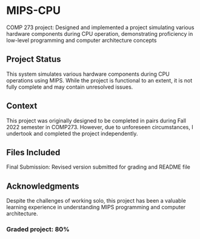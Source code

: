 # MIPS-CPU
COMP 273 project: Designed and implemented a project simulating various hardware components during CPU operation, demonstrating proficiency in low-level programming and computer architecture concepts 

## Project Status
This system simulates various hardware components during CPU operations using MIPS. While the project is functional to an extent, it is not fully complete and may contain unresolved issues.

## Context
This project was originally designed to be completed in pairs during Fall 2022 semester in COMP273. However, due to unforeseen circumstances, I undertook and completed the project independently.

## Files Included
Final Submission: Revised version submitted for grading and README file

## Acknowledgments
Despite the challenges of working solo, this project has been a valuable learning experience in understanding MIPS programming and computer architecture.

### Graded project: 80%
